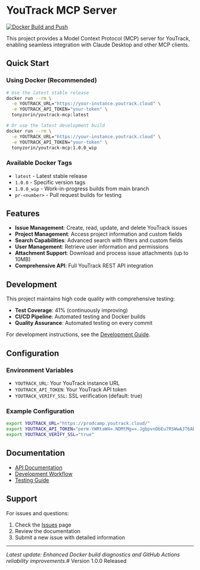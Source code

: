 # YouTrack MCP Server

[![Docker Build and Push](https://github.com/tonyzorin/youtrack-mcp/actions/workflows/docker-build.yml/badge.svg)](https://github.com/tonyzorin/youtrack-mcp/actions/workflows/docker-build.yml)

This project provides a Model Context Protocol (MCP) server for YouTrack, enabling seamless integration with Claude Desktop and other MCP clients.

## Quick Start

### Using Docker (Recommended)

```bash
# Use the latest stable release
docker run --rm \
  -e YOUTRACK_URL="https://your-instance.youtrack.cloud" \
  -e YOUTRACK_API_TOKEN="your-token" \
  tonyzorin/youtrack-mcp:latest

# Or use the latest development build
docker run --rm \
  -e YOUTRACK_URL="https://your-instance.youtrack.cloud" \
  -e YOUTRACK_API_TOKEN="your-token" \
  tonyzorin/youtrack-mcp:1.0.0_wip
```

### Available Docker Tags

- `latest` - Latest stable release
- `1.0.0` - Specific version tags  
- `1.0.0_wip` - Work-in-progress builds from main branch
- `pr-<number>` - Pull request builds for testing

## Features

- **Issue Management**: Create, read, update, and delete YouTrack issues
- **Project Management**: Access project information and custom fields
- **Search Capabilities**: Advanced search with filters and custom fields
- **User Management**: Retrieve user information and permissions
- **Attachment Support**: Download and process issue attachments (up to 10MB)
- **Comprehensive API**: Full YouTrack REST API integration

## Development

This project maintains high code quality with comprehensive testing:

- **Test Coverage**: 41% (continuously improving)
- **CI/CD Pipeline**: Automated testing and Docker builds
- **Quality Assurance**: Automated testing on every commit

For development instructions, see the [Development Guide](DEVELOPMENT.md).

## Configuration

### Environment Variables

- `YOUTRACK_URL`: Your YouTrack instance URL
- `YOUTRACK_API_TOKEN`: Your YouTrack API token
- `YOUTRACK_VERIFY_SSL`: SSL verification (default: true)

### Example Configuration

```bash
export YOUTRACK_URL="https://prodcamp.youtrack.cloud/"
export YOUTRACK_API_TOKEN="perm-YWRtaW4=.NDMtMg==.JgbpvnDbEu7RSWwAJT6Ab3iXgQyPwu"
export YOUTRACK_VERIFY_SSL="true"
```

## Documentation

- [API Documentation](docs/API.md)
- [Development Workflow](DOCKER_TAGGING.md)
- [Testing Guide](tests/README.md)

## Support

For issues and questions:
1. Check the [Issues](https://github.com/tonyzorin/youtrack-mcp/issues) page
2. Review the documentation
3. Submit a new issue with detailed information

---

*Latest update: Enhanced Docker build diagnostics and GitHub Actions reliability improvements.*# Version 1.0.0 Released
